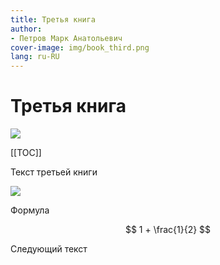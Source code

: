 ```yaml
---
title: Третья книга
author:
- Петров Марк Анатольевич
cover-image: img/book_third.png
lang: ru-RU
---
```


# Третья книга

![](/img/book_third.png)

[[TOC]]

Текст третьей книги

![](/img/book_third-01.png)

Формула

$$
1 + \frac{1}{2}
$$

Следующий текст